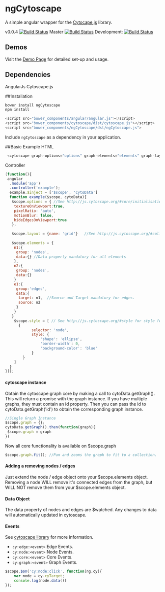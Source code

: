 ngCytoscape
=============

A simple angular wrapper for the [Cytocape.js](http://js.cytoscape.org/) library.

v0.0.4 [![Build Status](https://travis-ci.org/johnnyflinn/ngCytoscape.svg?branch=v0.0.4)](https://travis-ci.org/johnnyflinn/ngCytoscape)
Master [![Build Status](https://travis-ci.org/johnnyflinn/ngCytoscape.svg?branch=master)](https://travis-ci.org/johnnyflinn/ngCytoscape)
Development: [![Build Status](https://travis-ci.org/johnnyflinn/ngCytoscape.svg?branch=development)](https://travis-ci.org/johnnyflinn/ngCytoscape)

Demos
-----------
Visit the [Demo Page](http://johnnyflinn.github.io/ngCytoscape) for detailed set-up and usage.

Dependencies
-----------
AngularJs
Cytoscape.js

##Installation

```javascript
bower install ngCytoscape
npm install
```
```javascript
<script src="bower_components/angular/angular.js"></script>
<script src="bower_components/cytoscape/dist/cytoscape.js"></script>
<script src="bower_components/ngCytoscape/dst/ngCytoscape.js">
```
Include `ngCytoscape` as a dependency in your application.

##Basic Example
HTML
```javascript
 <cytoscape graph-options="options" graph-elements="elements" graph-layout="layout" graph-style="style"></cytoscape>
```
Controller
```javascript
(function(){
 angular
  .module('app')
  .controller('example');
  example.$inject = ['$scope', 'cytoData']
  function example($scope, cytoData){
   $scope.options = { //See http://js.cytoscape.org/#core/initialisation for core options
    textureOnViewport:true,
    pixelRatio: 'auto',
    motionBlur: false,
    hideEdgesOnViewport:true
   };
 
   $scope.layout = {name: 'grid'}   //See http://js.cytoscape.org/#collection/layout for available layouts and options
   
   $scope.elements = {
    n1:{
     group: 'nodes',
     data:{} //Data property mandatory for all elements
    },
    n2:{
     group: 'nodes',
     data:{}
    }
    e1:{
     group:'edges',
     data:{
      target: n1,  //Source and Target mandatory for edges.
      source: n2
     }
    }
   }
    $scope.style = [ // See http://js.cytoscape.org/#style for style formatting and options.
      {
            selector: 'node',
            style: {
                'shape': 'ellipse',
                'border-width': 0,
                'background-color': 'blue'
            }
        }
    ]
  }
}();
```

#### cytoscape instance
Obtain the cytoscape graph core by making a call to cytoData.getGraph().  This will return a promise with the graph instance.  If you have multiple graphs, they must contain an id property.  Then you can pass the id to cytoData.getGraph('id') to obtain the corresponding graph instance.
```javascript
//Single Graph Instance
$scope.graph = {};
cytoData.getGraph().then(function(graph){
 $scope.graph = graph
})
```
Now all core functionality is available on $scope.graph
```javascript
$scope.graph.fit(); //Pan and zooms the graph to fit to a collection.
```
#### Adding a removing nodes / edges
Just extend the node / edge object onto your $scope.elements object.  Removing a node WILL remove it's connected edges from the graph, but WILL NOT remove them from your $scope.elements object.  

#### Data Object
The data property of nodes and edges are $watched.  Any changes to data will automatically updated in cytoscape.

#### Events
See <a href="http://js.cytoscape.org/#events"> cytoscape library</a> for more information.
* `cy:edge:<event>` Edge Events.
* `cy:node:<event>` Node Events.
* `cy:core:<event>` Core Events.
* `cy:graph:<event>` Graph Events.

```javascript
$scope.$on('cy:node:click', function(ng,cy){
    var node = cy.cyTarget;
    console.log(node.data())
});
```
